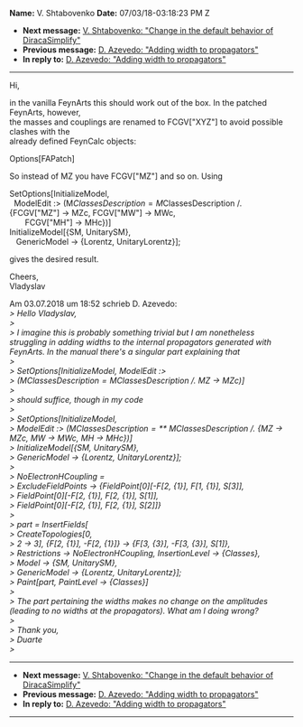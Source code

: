 **Name:** V. Shtabovenko
**Date:** 07/03/18-03:18:23 PM Z

  - **Next message:** [V. Shtabovenko: "Change in the default behavior
    of DiracaSimplify"](1423.html)
  - **Previous message:** [D. Azevedo: "Adding width to
    propagators"](1421.html)
  - **In reply to:** [D. Azevedo: "Adding width to
    propagators"](1421.html)

-----

Hi,  

in the vanilla FeynArts this should work out of the box. In the
patched  
FeynArts, however,  
the masses and couplings are renamed to FCGV["XYZ"] to avoid
possible  
clashes with the  
already defined FeynCalc objects:  

Options[FAPatch]  

So instead of MZ you have FCGV["MZ"] and so on. Using  

SetOptions[InitializeModel,  
  ModelEdit :\> (M$ClassesDescription =  
     M$ClassesDescription /. {FCGV["MZ"] -\> MZc,
FCGV["MW"] -\> MWc,  
       FCGV["MH"] -\> MHc})]  
InitializeModel[{SM, UnitarySM},  
   GenericModel -\> {Lorentz, UnitaryLorentz}];  

gives the desired result.  

Cheers,  
Vladyslav  

Am 03.07.2018 um 18:52 schrieb D. Azevedo:  
*\> Hello Vladyslav,*  
*\>*  
*\> I imagine this is probably something trivial but I am nonetheless
struggling in adding widths to the internal propagators generated with
FeynArts. In the manual there's a singular part explaining that*  
*\>*  
*\> SetOptions[InitializeModel, ModelEdit :\>*  
*\> (M$ClassesDescription = M$ClassesDescription /. MZ -\> MZc)]*  
*\>*  
*\> should suffice, though in my code*  
*\>*  
*\> SetOptions[InitializeModel,*  
*\> ModelEdit :\> (M$ClassesDescription =*  
*\> M$ClassesDescription /. {MZ -\> MZc, MW -\> MWc, MH -\>
MHc})]*  
*\> InitializeModel[{SM, UnitarySM},*  
*\> GenericModel -\> {Lorentz, UnitaryLorentz}];*  
*\>*  
*\> NoElectronHCoupling =*  
*\> ExcludeFieldPoints -\> {FieldPoint[0][-F[2,
{1}], F[1, {1}], S[3]],*  
*\> FieldPoint[0][-F[2, {1}], F[2, {1}],
S[1]],*  
*\> FieldPoint[0][-F[2, {1}], F[2, {1}],
S[2]]}*  
*\>*  
*\> part = InsertFields[*  
*\> CreateTopologies[0,*  
*\> 2 -\> 3], {F[2, {1}], -F[2, {1}]} -\> {F[3,
{3}], -F[3, {3}], S[1]},*  
*\> Restrictions -\> NoElectronHCoupling, InsertionLevel -\>
{Classes},*  
*\> Model -\> {SM, UnitarySM},*  
*\> GenericModel -\> {Lorentz, UnitaryLorentz}];*  
*\> Paint[part, PaintLevel -\> {Classes}]*  
*\>*  
*\> The part pertaining the widths makes no change on the amplitudes
(leading to no widths at the propagators). What am I doing wrong?*  
*\>*  
*\> Thank you,*  
*\> Duarte*  
*\>*  

-----

  - **Next message:** [V. Shtabovenko: "Change in the default behavior
    of DiracaSimplify"](1423.html)
  - **Previous message:** [D. Azevedo: "Adding width to
    propagators"](1421.html)
  - **In reply to:** [D. Azevedo: "Adding width to
    propagators"](1421.html)

-----

